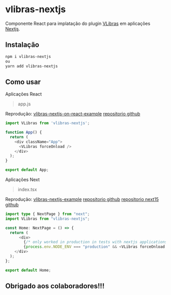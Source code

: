 # vlibras-nextjs

Componente React para implatação  do plugin <a href="https://www.gov.br/governodigital/pt-br/vlibras" target="_blank">VLibras</a> em aplicações <a href="https://nextjs.org/" target="_blank">Nextjs</a>.

## Instalação

```sh
npm i vlibras-nextjs
ou
yarn add vlibras-nextjs
```
## Como usar

Aplicações React
>app.js

Reprodução: <a href="https://vlibras-nextjs-on-react-example.vercel.app/" target="_blank">vlibras-nextjs-on-react-example</a>
<a href="https://github.com/vandsonfalcao/vlibras-nextjs-on-react-example" target="_blank">repositorio github</a>

```js
import VLibras from 'vlibras-nextjs';

function App() {
  return (
    <div className="App">
      <VLibras forceOnload />
    </div>
  );
}

export default App;
```

Aplicações Next
>index.tsx

Reprodução: <a href="https://vlibras-nextjs-example.vercel.app/" target="_blank">vlibras-nextjs-example</a>
<a href="https://github.com/vandsonfalcao/vlibras-nextjs-example" target="_blank">repositorio github</a>
<a href="https://github.com/vandsonfalcao/vlibras-nextjs-15-example" target="_blank">repositorio next15 github</a>

```ts
import type { NextPage } from "next";
import VLibras from "vlibras-nextjs";

const Home: NextPage = () => {
  return (
	  <div>
		{/* only worked in production in tests with nextjs applications maybe you can solve this! */}
		{process.env.NODE_ENV === "production" && <VLibras forceOnload />}
    </div>
  );
};

export default Home;
```

## Obrigado aos colaboradores!!!
